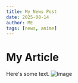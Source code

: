 ```yaml
---
title: My News Post
date: 2025-08-14
author: ME
tags: [news, anime]
---
```

# My Article
Here's some text.
![Image](images/img1.jpg)